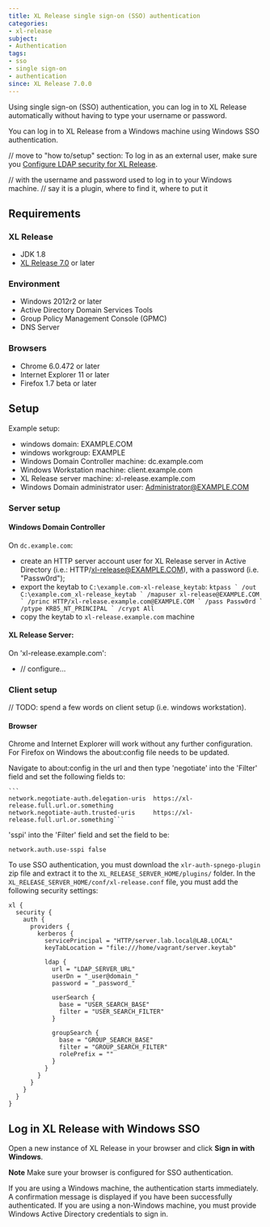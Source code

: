 ```yaml
---
title: XL Release single sign-on (SSO) authentication
categories:
- xl-release
subject:
- Authentication
tags:
- sso
- single sign-on
- authentication
since: XL Release 7.0.0
---
```


Using single sign-on (SSO) authentication, you can log in to XL Release automatically without having to type your username or password.

You can log in to XL Release from a Windows machine using Windows SSO authentication.

// move to "how to/setup" section:
To log in as an external user, make sure you [Configure LDAP security for XL Release](/xl-release/how-to/configure-ldap-security-for-xl-release.html).

// with the username and password used to log in to your Windows machine.
// say it is a plugin, where to find it, where to put it

## Requirements

### XL Release

- JDK 1.8
- [XL Release 7.0](/xl-release/concept/requirements-for-installing-xl-release.html) or later

### Environment

- Windows 2012r2 or later
- Active Directory Domain Services Tools
- Group Policy Management Console (GPMC)
- DNS Server

### Browsers

- Chrome 6.0.472 or later
- Internet Explorer 11 or later
- Firefox 1.7 beta or later

## Setup

Example setup:
- windows domain: EXAMPLE.COM
- windows workgroup: EXAMPLE
- Windows Domain Controller machine: dc.example.com
- Windows Workstation machine: client.example.com
- XL Release server machine: xl-release.example.com
- Windows Domain administrator user: Administrator@EXAMPLE.COM

### Server setup

#### Windows Domain Controller

On `dc.example.com`:
- create an HTTP server account user for XL Release server in Active Directory (i.e.: HTTP/xl-release@EXAMPLE.COM), with a password (i.e. "Passw0rd");
- export the keytab to `C:\example.com-xl-release_keytab`:
```ktpass `
    /out C:\example.com_xl-release_keytab `
    /mapuser xl-release@EXAMPLE.COM `
    /princ HTTP/xl-release.example.com@EXAMPLE.COM `
    /pass Passw0rd `
    /ptype KRB5_NT_PRINCIPAL `
    /crypt All```
- copy the keytab to `xl-release.example.com` machine

#### XL Release Server:

On 'xl-release.example.com':
- // configure...

### Client setup

// TODO: spend a few words on client setup (i.e. windows workstation).

#### Browser

Chrome and Internet Explorer will work without any further configuration.
For Firefox on Windows the about:config file needs to be updated.

Navigate to about:config in the url and then type 'negotiate' into the 'Filter' field and set the following fields to:

    ```
    network.negotiate-auth.delegation-uris  https://xl-release.full.url.or.something
    network.negotiate-auth.trusted-uris     https://xl-release.full.url.or.something```



'sspi' into the 'Filter' field and set the field to be:


   `network.auth.use-sspi false`

To use SSO authentication, you must download the `xlr-auth-spnego-plugin` zip file and extract it to the `XL_RELEASE_SERVER_HOME/plugins/` folder. In the `XL_RELEASE_SERVER_HOME/conf/xl-release.conf` file, you must add the following security settings:

    xl {
      security {
        auth {
          providers {
            kerberos {
              servicePrincipal = "HTTP/server.lab.local@LAB.LOCAL"
              keyTabLocation = "file:///home/vagrant/server.keytab"

              ldap {
                url = "LDAP_SERVER_URL"
                userDn = "_user@domain_"
                password = "_password_"

                userSearch {
                  base = "USER_SEARCH_BASE"
                  filter = "USER_SEARCH_FILTER"
                }

                groupSearch {
                  base = "GROUP_SEARCH_BASE"
                  filter = "GROUP_SEARCH_FILTER"
                  rolePrefix = ""
                }
              }
            }
          }
        }
      }
    }

## Log in XL Release with Windows SSO

Open a new instance of XL Release in your browser and click **Sign in with Windows**.

**Note** Make sure your browser is configured for SSO authentication.

If you are using a Windows machine, the authentication starts immediately. A confirmation message is displayed if you have been successfully authenticated. If you are using a non-Windows machine, you must provide Windows Active Directory credentials to sign in.

